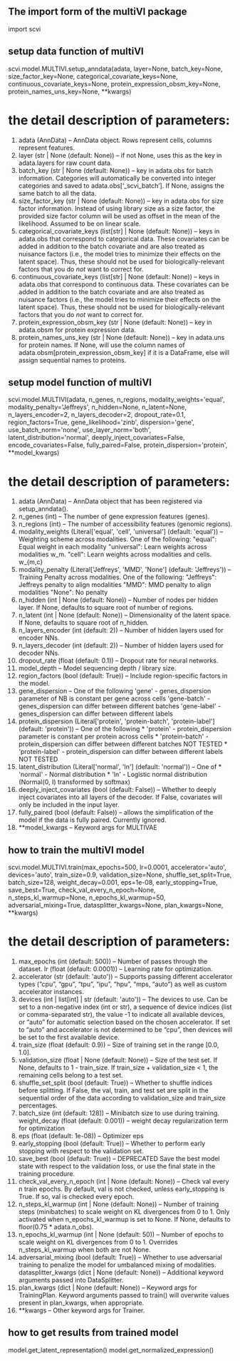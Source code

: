 ## The import form of the multiVI package
import scvi

## setup data function of multiVI
scvi.model.MULTIVI.setup_anndata(adata, layer=None, batch_key=None, size_factor_key=None, categorical_covariate_keys=None, continuous_covariate_keys=None, protein_expression_obsm_key=None, protein_names_uns_key=None, **kwargs)
# the detail description of parameters:
1. adata (AnnData) – AnnData object. Rows represent cells, columns represent features.
2. layer (str | None (default: None)) – if not None, uses this as the key in adata.layers for raw count data.
3. batch_key (str | None (default: None)) – key in adata.obs for batch information. Categories will automatically be converted into integer categories and saved to adata.obs[‘_scvi_batch’]. If None, assigns the same batch to all the data.
4. size_factor_key (str | None (default: None)) – key in adata.obs for size factor information. Instead of using library size as a size factor, the provided size factor column will be used as offset in the mean of the likelihood. Assumed to be on linear scale.
5. categorical_covariate_keys (list[str] | None (default: None)) – keys in adata.obs that correspond to categorical data. These covariates can be added in addition to the batch covariate and are also treated as nuisance factors (i.e., the model tries to minimize their effects on the latent space). Thus, these should not be used for biologically-relevant factors that you do _not_ want to correct for.
6. continuous_covariate_keys (list[str] | None (default: None)) – keys in adata.obs that correspond to continuous data. These covariates can be added in addition to the batch covariate and are also treated as nuisance factors (i.e., the model tries to minimize their effects on the latent space). Thus, these should not be used for biologically-relevant factors that you do _not_ want to correct for.
7. protein_expression_obsm_key (str | None (default: None)) – key in adata.obsm for protein expression data.
8. protein_names_uns_key (str | None (default: None)) – key in adata.uns for protein names. If None, will use the column names of adata.obsm[protein_expression_obsm_key] if it is a DataFrame, else will assign sequential names to proteins.

## setup model function of multiVI
scvi.model.MULTIVI(adata, n_genes, n_regions, modality_weights='equal', modality_penalty='Jeffreys', n_hidden=None, n_latent=None, n_layers_encoder=2, n_layers_decoder=2, dropout_rate=0.1, region_factors=True, gene_likelihood='zinb', dispersion='gene', use_batch_norm='none', use_layer_norm='both', latent_distribution='normal', deeply_inject_covariates=False, encode_covariates=False, fully_paired=False, protein_dispersion='protein', **model_kwargs)
# the detail description of parameters:
1. adata (AnnData) – AnnData object that has been registered via setup_anndata().
2. n_genes (int) – The number of gene expression features (genes).
3. n_regions (int) – The number of accessibility features (genomic regions).
4. modality_weights (Literal['equal', 'cell', 'universal'] (default: 'equal')) – Weighting scheme across modalities. 
    One of the following:
        "equal": Equal weight in each modality
        "universal": Learn weights across modalities w_m.
        "cell": Learn weights across modalities and cells. w_{m,c}
5. modality_penalty (Literal['Jeffreys', 'MMD', 'None'] (default: 'Jeffreys')) – Training Penalty across modalities. 
    One of the following:
        "Jeffreys": Jeffreys penalty to align modalities
        "MMD": MMD penalty to align modalities
        "None": No penalty
6. n_hidden (int | None (default: None)) – Number of nodes per hidden layer. If None, defaults to square root of number of regions.
7. n_latent (int | None (default: None)) – Dimensionality of the latent space. If None, defaults to square root of n_hidden.
8. n_layers_encoder (int (default: 2)) – Number of hidden layers used for encoder NNs.
9. n_layers_decoder (int (default: 2)) – Number of hidden layers used for decoder NNs.
10. dropout_rate (float (default: 0.1)) – Dropout rate for neural networks.
11. model_depth – Model sequencing depth / library size.
12. region_factors (bool (default: True)) – Include region-specific factors in the model.
13. gene_dispersion – 
    One of the following
        'gene' - genes_dispersion parameter of NB is constant per gene across cells
        'gene-batch' - genes_dispersion can differ between different batches 
        'gene-label' - genes_dispersion can differ between different labels
14. protein_dispersion (Literal['protein', 'protein-batch', 'protein-label'] (default: 'protein')) – One of the following * 'protein' - protein_dispersion parameter is constant per protein across cells * 'protein-batch' - protein_dispersion can differ between different batches NOT TESTED * 'protein-label' - protein_dispersion can differ between different labels NOT TESTED
15. latent_distribution (Literal['normal', 'ln'] (default: 'normal')) – One of * 'normal' - Normal distribution * 'ln' - Logistic normal distribution (Normal(0, I) transformed by softmax)
16. deeply_inject_covariates (bool (default: False)) – Whether to deeply inject covariates into all layers of the decoder. If False, covariates will only be included in the input layer.
17. fully_paired (bool (default: False)) – allows the simplification of the model if the data is fully paired. Currently ignored.
18. **model_kwargs – Keyword args for MULTIVAE


## how to train the multiVI model
scvi.model.MULTIVI.train(max_epochs=500, lr=0.0001, accelerator='auto', devices='auto', train_size=0.9, validation_size=None, shuffle_set_split=True, batch_size=128, weight_decay=0.001, eps=1e-08, early_stopping=True, save_best=True, check_val_every_n_epoch=None, n_steps_kl_warmup=None, n_epochs_kl_warmup=50, adversarial_mixing=True, datasplitter_kwargs=None, plan_kwargs=None, **kwargs)
# the detail description of parameters:
1. max_epochs (int (default: 500)) – Number of passes through the dataset.
lr (float (default: 0.0001)) – Learning rate for optimization.
2. accelerator (str (default: 'auto')) – Supports passing different accelerator types (“cpu”, “gpu”, “tpu”, “ipu”, “hpu”, “mps, “auto”) as well as custom accelerator instances.
3. devices (int | list[int] | str (default: 'auto')) – The devices to use. Can be set to a non-negative index (int or str), a sequence of device indices (list or comma-separated str), the value -1 to indicate all available devices, or “auto” for automatic selection based on the chosen accelerator. If set to “auto” and accelerator is not determined to be “cpu”, then devices will be set to the first available device.
4. train_size (float (default: 0.9)) – Size of training set in the range [0.0, 1.0].
5. validation_size (float | None (default: None)) – Size of the test set. If None, defaults to 1 - train_size. If train_size + validation_size < 1, the remaining cells belong to a test set.
6. shuffle_set_split (bool (default: True)) – Whether to shuffle indices before splitting. If False, the val, train, and test set are split in the sequential order of the data according to validation_size and train_size percentages.
7. batch_size (int (default: 128)) – Minibatch size to use during training.
weight_decay (float (default: 0.001)) – weight decay regularization term for optimization
8. eps (float (default: 1e-08)) – Optimizer eps
9. early_stopping (bool (default: True)) – Whether to perform early stopping with respect to the validation set.
10. save_best (bool (default: True)) – DEPRECATED Save the best model state with respect to the validation loss, or use the final state in the training procedure.
11. check_val_every_n_epoch (int | None (default: None)) – Check val every n train epochs. By default, val is not checked, unless early_stopping is True. If so, val is checked every epoch.
12. n_steps_kl_warmup (int | None (default: None)) – Number of training steps (minibatches) to scale weight on KL divergences from 0 to 1. Only activated when n_epochs_kl_warmup is set to None. If None, defaults to floor(0.75 * adata.n_obs).
13. n_epochs_kl_warmup (int | None (default: 50)) – Number of epochs to scale weight on KL divergences from 0 to 1. Overrides n_steps_kl_warmup when both are not None.
14. adversarial_mixing (bool (default: True)) – Whether to use adversarial training to penalize the model for umbalanced mixing of modalities.
datasplitter_kwargs (dict | None (default: None)) – Additional keyword arguments passed into DataSplitter.
15. plan_kwargs (dict | None (default: None)) – Keyword args for TrainingPlan. Keyword arguments passed to train() will overwrite values present in plan_kwargs, when appropriate.
16. **kwargs – Other keyword args for Trainer.

## how to get results from trained model
model.get_latent_representation()
model.get_normalized_expression()